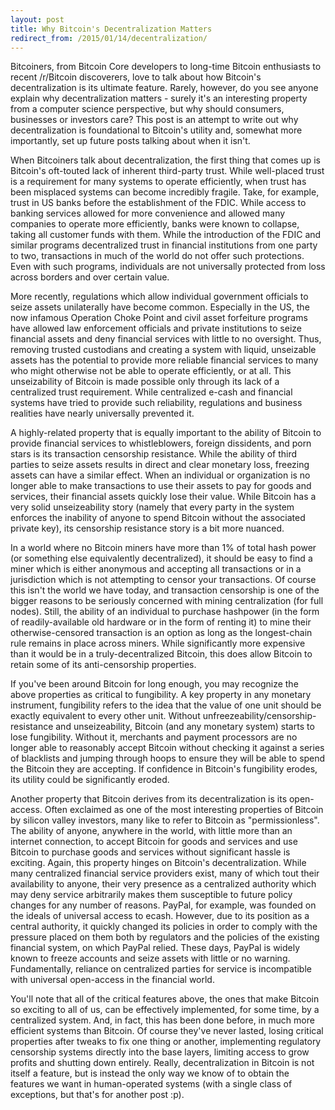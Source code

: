 ```yaml
---
layout: post
title: Why Bitcoin's Decentralization Matters
redirect_from: /2015/01/14/decentralization/
---
```


Bitcoiners, from Bitcoin Core developers to long-time Bitcoin enthusiasts to recent /r/Bitcoin discoverers, love to talk about how Bitcoin's decentralization is its ultimate feature. Rarely, however, do you see anyone explain why decentralization matters - surely it's an interesting property from a computer science perspective, but why should consumers, businesses or investors care? This post is an attempt to write out why decentralization is foundational to Bitcoin's utility and, somewhat more importantly, set up future posts talking about when it isn't.

When Bitcoiners talk about decentralization, the first thing that comes up is Bitcoin's oft-touted lack of inherent third-party trust. While well-placed trust is a requirement for many systems to operate efficiently, when trust has been misplaced systems can become incredibly fragile. Take, for example, trust in US banks before the establishment of the FDIC. While access to banking services allowed for more convenience and allowed many companies to operate more efficiently, banks were known to collapse, taking all customer funds with them. While the introduction of the FDIC and similar programs decentralized trust in financial institutions from one party to two, transactions in much of the world do not offer such protections. Even with such programs, individuals are not universally protected from loss across borders and over certain value.

More recently, regulations which allow individual government officials to seize assets unilaterally have become common. Especially in the US, the now infamous Operation Choke Point and civil asset forfeiture programs have allowed law enforcement officials and private institutions to seize financial assets and deny financial services with little to no oversight. Thus, removing trusted custodians and creating a system with liquid, unseizable assets has the potential to provide more reliable financial services to many who might otherwise not be able to operate efficiently, or at all. This unseizability of Bitcoin is made possible only through its lack of a centralized trust requirement. While centralized e-cash and financial systems have tried to provide such reliability, regulations and business realities have nearly universally prevented it.

A highly-related property that is equally important to the ability of Bitcoin to provide financial services to whistleblowers, foreign dissidents, and porn stars is its transaction censorship resistance. While the ability of third parties to seize assets results in direct and clear monetary loss, freezing assets can have a similar effect. When an individual or organization is no longer able to make transactions to use their assets to pay for goods and services, their financial assets quickly lose their value. While Bitcoin has a very solid unseizeability story (namely that every party in the system enforces the inability of anyone to spend Bitcoin without the associated private key), its censorship resistance story is a bit more nuanced.

In a world where no Bitcoin miners have more than 1% of total hash power (or something else equivalently decentralized), it should be easy to find a miner which is either anonymous and accepting all transactions or in a jurisdiction which is not attempting to censor your transactions. Of course this isn't the world we have today, and transaction censorship is one of the bigger reasons to be seriously concerned with mining centralization (for full nodes). Still, the ability of an individual to purchase hashpower (in the form of readily-available old hardware or in the form of renting it) to mine their otherwise-censored transaction is an option as long as the longest-chain rule remains in place across miners. While significantly more expensive than it would be in a truly-decentralized Bitcoin, this does allow Bitcoin to retain some of its anti-censorship properties.

If you've been around Bitcoin for long enough, you may recognize the above properties as critical to fungibility. A key property in any monetary instrument, fungibility refers to the idea that the value of one unit should be exactly equivalent to every other unit. Without unfreezeability/censorship-resistance and unseizeability, Bitcoin (and any monetary system) starts to lose fungibility. Without it, merchants and payment processors are no longer able to reasonably accept Bitcoin without checking it against a series of blacklists and jumping through hoops to ensure they will be able to spend the Bitcoin they are accepting. If confidence in Bitcoin's fungibility erodes, its utility could be significantly eroded.

Another property that Bitcoin derives from its decentralization is its open-access. Often exclaimed as one of the most interesting properties of Bitcoin by silicon valley investors, many like to refer to Bitcoin as "permissionless". The ability of anyone, anywhere in the world, with little more than an internet connection, to accept Bitcoin for goods and services and use Bitcoin to purchase goods and services without significant hassle is exciting. Again, this property hinges on Bitcoin's decentralization. While many centralized financial service providers exist, many of which tout their availability to anyone, their very presence as a centralized authority which may deny service arbitrarily makes them susceptible to future policy changes for any number of reasons. PayPal, for example, was founded on the ideals of universal access to ecash. However, due to its position as a central authority, it quickly changed its policies in order to comply with the pressure placed on them both by regulators and the policies of the existing financial system, on which PayPal relied. These days, PayPal is widely known to freeze accounts and seize assets with little or no warning. Fundamentally, reliance on centralized parties for service is incompatible with universal open-access in the financial world.

You'll note that all of the critical features above, the ones that make Bitcoin so exciting to all of us, can be effectively implemented, for some time, by a centralized system. And, in fact, this has been done before, in much more efficient systems than Bitcoin. Of course they've never lasted, losing critical properties after tweaks to fix one thing or another, implementing regulatory censorship systems directly into the base layers, limiting access to grow profits and shutting down entirely. Really, decentralization in Bitcoin is not itself a feature, but is instead the only way we know of to obtain the features we want in human-operated systems (with a single class of exceptions, but that's for another post :p).
